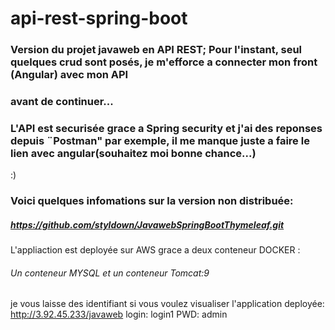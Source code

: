 # api-rest-spring-boot

### Version du projet javaweb en API REST; Pour l'instant, seul quelques crud sont posés, je m'efforce a connecter mon front (Angular) avec mon API
### avant de continuer...

### L'API est securisée grace a Spring security et j'ai des reponses depuis ¨Postman" par exemple, il me manque juste a faire le lien avec angular(souhaitez moi bonne chance...)
:)

### Voici quelques infomations sur la version non distribuée:
##### https://github.com/styldown/JavawebSpringBootThymeleaf.git

L'appliaction est deployée sur AWS grace a deux conteneur DOCKER :
###### Un conteneur MYSQL et un conteneur Tomcat:9
je vous laisse des identifiant si vous voulez visualiser l'application deployée:
http://3.92.45.233/javaweb
login: login1
PWD: admin
